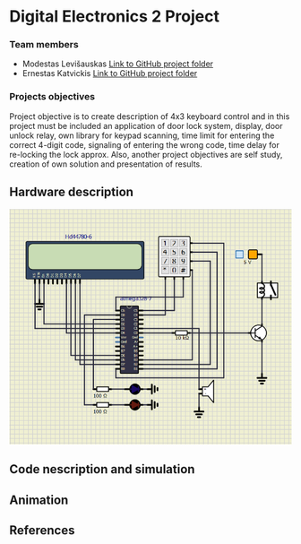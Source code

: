 # Digital Electronics 2 Project
### Team members

- Modestas Levišauskas [Link to GitHub project folder](https://github.com/ErnestasKatvickis/Digital-electronics-2/tree/master/Labs)
- Ernestas Katvickis [Link to GitHub project folder](https://github.com/ErnestasKatvickis/Digital-electronics-2/tree/master/Labs)

### Projects objectives

Project objective is to create description of 4x3 keyboard control and in this project must be included an application of door lock system, display, door unlock relay, own library for keypad scanning, time limit for entering the correct 4-digit code, signaling of entering the wrong code, time delay for re-locking the lock approx. Also, another project objectives are self study, creation of own solution and presentation of results.

## Hardware description

![Scheme](https://github.com/ErnestasKatvickis/Digital-electronics-2/blob/master/Project/Project/Scheme.png)

## Code nescription and simulation



## Animation



## References

